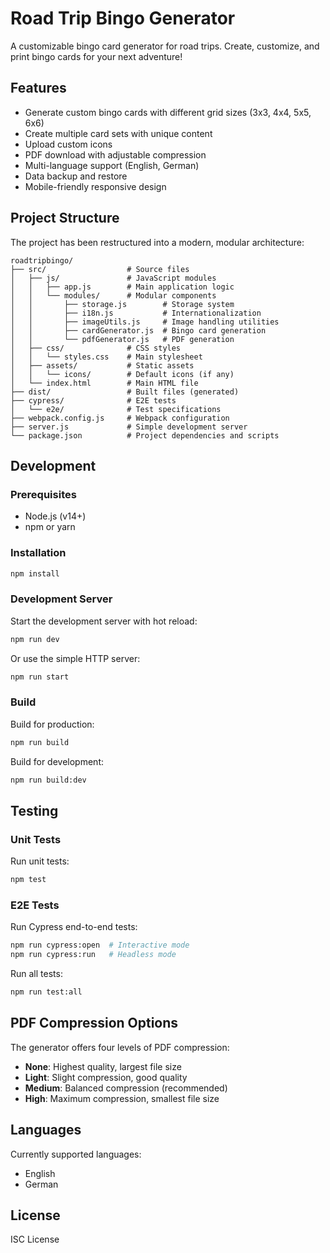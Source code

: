 # Road Trip Bingo Generator

A customizable bingo card generator for road trips. Create, customize, and print bingo cards for your next adventure!

## Features

- Generate custom bingo cards with different grid sizes (3x3, 4x4, 5x5, 6x6)
- Create multiple card sets with unique content
- Upload custom icons
- PDF download with adjustable compression
- Multi-language support (English, German)
- Data backup and restore
- Mobile-friendly responsive design

## Project Structure

The project has been restructured into a modern, modular architecture:

```
roadtripbingo/
├── src/                  # Source files
│   ├── js/               # JavaScript modules
│   │   ├── app.js        # Main application logic
│   │   └── modules/      # Modular components
│   │       ├── storage.js        # Storage system
│   │       ├── i18n.js           # Internationalization 
│   │       ├── imageUtils.js     # Image handling utilities
│   │       ├── cardGenerator.js  # Bingo card generation
│   │       └── pdfGenerator.js   # PDF generation
│   ├── css/              # CSS styles
│   │   └── styles.css    # Main stylesheet
│   ├── assets/           # Static assets
│   │   └── icons/        # Default icons (if any)
│   └── index.html        # Main HTML file
├── dist/                 # Built files (generated)
├── cypress/              # E2E tests
│   └── e2e/              # Test specifications
├── webpack.config.js     # Webpack configuration
├── server.js             # Simple development server
└── package.json          # Project dependencies and scripts
```

## Development

### Prerequisites

- Node.js (v14+)
- npm or yarn

### Installation

```bash
npm install
```

### Development Server

Start the development server with hot reload:

```bash
npm run dev
```

Or use the simple HTTP server:

```bash
npm run start
```

### Build

Build for production:

```bash
npm run build
```

Build for development:

```bash
npm run build:dev
```

## Testing

### Unit Tests

Run unit tests:

```bash
npm test
```

### E2E Tests

Run Cypress end-to-end tests:

```bash
npm run cypress:open  # Interactive mode
npm run cypress:run   # Headless mode
```

Run all tests:

```bash
npm run test:all
```

## PDF Compression Options

The generator offers four levels of PDF compression:

- **None**: Highest quality, largest file size
- **Light**: Slight compression, good quality
- **Medium**: Balanced compression (recommended)
- **High**: Maximum compression, smallest file size

## Languages

Currently supported languages:
- English
- German

## License

ISC License
